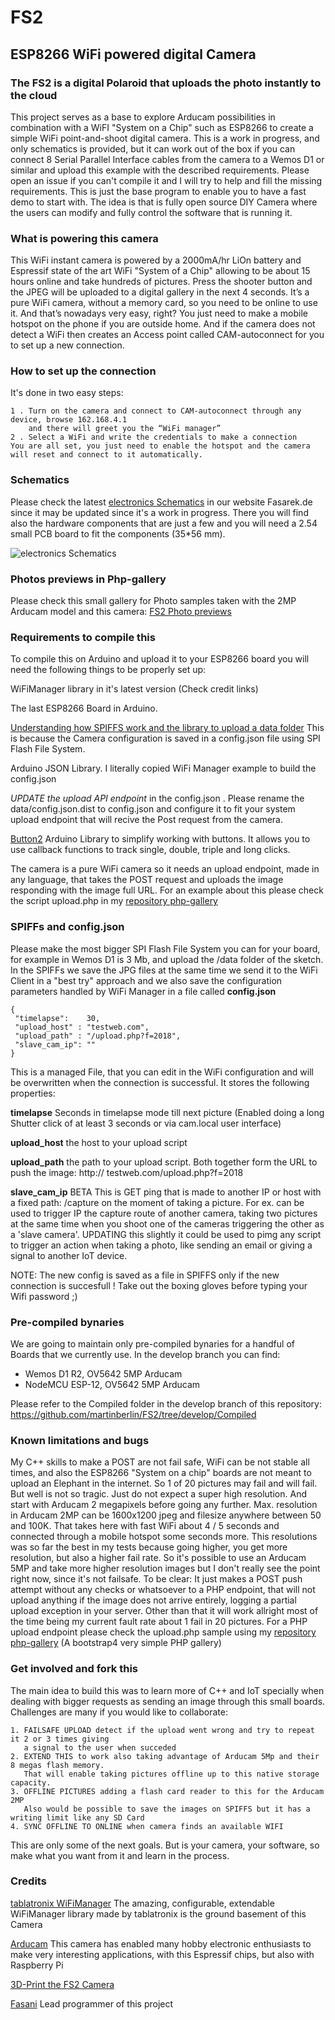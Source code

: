 # FS2
## ESP8266 WiFi powered digital Camera

### The FS2 is a digital Polaroid that uploads the photo instantly to the cloud
This project serves as a base to explore Arducam possibilities in combination with a WiFI "System on a Chip" such as ESP8266 to create a simple WiFi point-and-shoot digital camera.
This is a work in progress, and only schematics is provided, but it can work out of the box if you can connect 8 Serial Parallel Interface cables from the camera to a Wemos D1 or similar and upload this example with the described requirements. Please open an issue if you can't compile it and I will try to help and fill the missing requirements.
This is just the base program to enable you to have a fast demo to start with. The idea is that is fully open source DIY Camera where the users can modify and fully control the software that is running it. 

### What is powering this camera
This WiFi instant camera is powered by a 2000mA/hr LiOn battery and Espressif state of the art WiFi "System of a Chip" allowing to be about 15 hours online and take hundreds of pictures.
Press the shooter button and the JPEG will be uploaded to a digital gallery in the next 4 seconds. It’s a pure WiFi camera, without a memory card, so you need to be online to use it. And that’s nowadays very easy, right? You just need to make a mobile hotspot on the phone if you are outside home. And if the camera does not detect a WiFi then creates an Access point called CAM-autoconnect for you to set up a new connection. 

### How to set up the connection
It's done in two easy steps:

    1 . Turn on the camera and connect to CAM-autoconnect through any device, browse 162.168.4.1 
        and there will greet you the “WiFi manager”
    2 . Select a WiFi and write the credentials to make a connection
    You are all set, you just need to enable the hotspot and the camera will reset and connect to it automatically.

### Schematics
Please check the latest [electronics Schematics](https://fasarek.de/fs2-digital-camera.php) in our website Fasarek.de since it may be updated since it's a work in progress. There you will find also the hardware components that are just a few and you will need a 2.54 small PCB board to fit the components (35*56 mm).

![electronics Schematics](https://fasarek.de/assets/fs2/Schematic_FS2-Camera_FS2_201810.png)

### Photos previews in Php-gallery
Please check this small gallery for Photo samples taken with the 2MP Arducam model and this camera:
[FS2 Photo previews](https://fasarek.de/php-gallery/gallery/index.php)

### Requirements to compile this
To compile this on Arduino and upload it to your ESP8266 board you will need the following things to be properly set up:

   WiFiManager library in it's latest version (Check credit links)

   The last ESP8266 Board in Arduino.

   [Understanding how SPIFFS work and the library to upload a data folder](http://esp8266.github.io/Arduino/versions/2.0.0/doc/filesystem.html) This is because the Camera configuration is saved in a config.json file using SPI Flash File System.
   
   Arduino JSON Library. I literally copied WiFi Manager example to build the config.json

   *UPDATE the upload API endpoint* in the config.json . Please rename the data/config.json.dist to config.json and configure it to fit your system upload endpoint that will recive the Post request from the camera.

   [Button2](https://github.com/LennartHennigs/Button2) Arduino Library to simplify working with buttons. It allows you to use callback functions to track single, double, triple and long clicks.

   The camera is a pure WiFi camera so it needs an upload endpoint, made in any language, that takes the POST request and uploads the image responding with the image full URL. For an example about this please check the script upload.php in my [repository php-gallery](https://github.com/martinberlin/php-gallery)

### SPIFFs and config.json

Please make the most bigger SPI Flash File System you can for your board, for example in Wemos D1 is 3 Mb, and upload the /data folder of the sketch. In the SPIFFs we save the JPG files at the same time we send it to the WiFi Client in a "best try" approach and we also save the configuration parameters handled by WiFi Manager in a file called **config.json** 

    {
     "timelapse":    30,
     "upload_host" : "testweb.com",
     "upload_path" : "/upload.php?f=2018",
     "slave_cam_ip": ""
    }

This is a managed File, that you can edit in the WiFi configuration and will be overwritten when the connection is successful. It stores the following properties:

**timelapse**  Seconds in timelapse mode till next picture (Enabled doing a long Shutter click of at least 3 seconds or via cam.local user interface)

**upload_host** the host to your upload script

**upload_path** the path to your upload script. Both together form the URL to push the image: http:// testweb.com/upload.php?f=2018

**slave_cam_ip**  BETA This is GET ping that is made to another IP or host with a fixed path: /capture on the moment of taking a picture. For ex. can be used to trigger IP the capture route of another camera, taking two pictures at the same time when you shoot one of the cameras triggering the other as a 'slave camera'. UPDATING this slightly it could be used to pimg any script to trigger an action when taking a photo, like sending an email or giving a signal to another IoT device.

NOTE: The new config is saved as a file in SPIFFS only if the new connection is succesfull ! Take out the boxing gloves before typing your Wifi password ;)

### Pre-compiled bynaries

We are going to maintain only pre-compiled bynaries for a handful of Boards that we currently use. In the develop branch you can find:

   - Wemos D1 R2, OV5642 5MP Arducam 
   - NodeMCU ESP-12, OV5642 5MP Arducam 
   
Please refer to the Compiled folder in the develop branch of this repository:
https://github.com/martinberlin/FS2/tree/develop/Compiled


### Known limitations and bugs
My C++ skills to make a POST are not fail safe, WiFi can be not stable all times, and also the ESP8266 "System on a chip" boards are not meant to upload an Elephant in the internet. So 1 of 20 pictures may fail and will fail.
But well is not so tragic. Just do not expect a super high resolution. And start with Arducam 2 megapixels before going any further.
Max. resolution in Arducam 2MP can be 1600x1200 jpeg and filesize anywhere between 50 and 100K.
That takes here with fast WiFi about 4 / 5 seconds and connected through a mobile hotspot some seconds more. This resolutions was so far the best in my tests because going higher, you get more resolution, but also a higher fail rate. So it's possible to use an Arducam 5MP and take more higher resolution images but I don't really see the point right now, since it's not failsafe. 
To be clear: It just makes a POST push attempt without any checks or whatsoever to a PHP endpoint, that will not upload anything if the image does not arrive entirely, logging a partial upload exception in your server. Other than that it will work allright most of the time being my current fault rate about 1 fail in 20 pictures. 
For a PHP upload endpoint please check the upload.php sample using my 
[repository php-gallery](https://github.com/martinberlin/php-gallery) (A bootstrap4 very simple PHP gallery)

### Get involved and fork this

The main idea to build this was to learn more of C++ and IoT specially when dealing with bigger requests as sending an image through this small boards. Challenges are many if you would like to collaborate:

    1. FAILSAFE UPLOAD detect if the upload went wrong and try to repeat it 2 or 3 times giving
       a signal to the user when succeded
    2. EXTEND THIS to work also taking advantage of Arducam 5Mp and their 8 megas flash memory. 
       That will enable taking pictures offline up to this native storage capacity.
    3. OFFLINE PICTURES adding a flash card reader to this for the Arducam 2MP
       Also would be possible to save the images on SPIFFS but it has a writing limit like any SD Card
    4. SYNC OFFLINE TO ONLINE when camera finds an available WIFI
    
This are only some of the next goals. But is your camera, your software, so make what you want from it and learn in the process.

### Credits

[tablatronix WiFiManager](https://github.com/tzapu/WiFiManager) The amazing, configurable, extendable WiFiManager library made by tablatronix is the ground basement of this Camera

[Arducam](http://www.arducam.com) This camera has enabled many hobby electronic enthusiasts to make very interesting applications, with this Espressif chips, but also with Raspberry Pi

[3D-Print the FS2 Camera](https://www.thingiverse.com/thing:3135141) 

[Fasani](https://fasani.de) Lead programmer of this project

